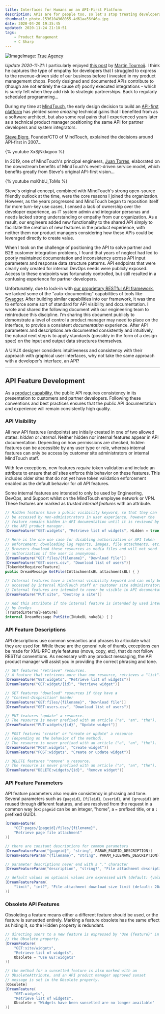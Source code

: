 ```yaml
---
title: Interfaces for Humans on an API-First Platform
description: APIs are for people too, so let's stop treating developers like machines.
thumbnail: photo-1536104968055-4d61aa56f46a.jpg
date: 2020-04-20 19:35:45
updated: 2020-11-24 21:18:51
tags:
    - Product Management
    - C Sharp
---
```


<!-- markdownlint-disable no-inline-html -->
![Image](photo-1536104968055-4d61aa56f46a.jpg)<span class="caption">Image: [True Agency](https://unsplash.com/@trueagency)</span>
<!-- markdownlint-enable no-inline-html -->

_Update 2020-11-21_: I particularly enjoyed [this post](https://www.arp242.net/api-ux.html) by [Martin Tournoij](https://www.arp242.net). I think he captures the type of empathy for developers that I struggled to express to the revenue-driven side of our business before I invested in my product management chops. Poorly designed and documented APIs contribute to (though are not entirely the cause of) poorly executed integrations - which is surely felt when they add risk to strategic partnerships. Back to regularly scheduled programming...

During my time at [MindTouch](https://mindtouch.com), the early design decision to build an [API-first platform](https://swagger.io/resources/articles/adopting-an-api-first-approach) has yielded some _amazing_ technical gains that I benefited from as a software architect, but also some real pains that I experienced years later as a technical product manager positioning the same API for partner developers and system integrators.

[Steve Bjorg](https://twitter.com/bjorg), Founder/CTO of MindTouch, explained the decisions around API-first in 2007...

{% youtube XxSjNkkqyoo %}

In 2019, one of MindTouch's principal engineers, [Juan Torres](https://twitter.com/onema), elaborated on the downstream benefits of MindTouch's event-driven service model, which benefits greatly from Steve's original API-first vision...

{% youtube mxKhbU_ToMs %}

Steve's original concept, combined with MindTouch's strong open-source friendly outlook at the time, were the core reasons I joined the organization. However, as the years progressed and MindTouch began to reposition itself for more turn-key use cases, I sensed a lack of ownership over the developer experience, as IT system admin and integrator personas and needs lacked strong understanding or empathy from our organization. As a result, our engineers added new functionality to the shared API simply to facilitate the creation of new features in the product experience, with neither them nor product managers considering how these APIs could be leveraged directly to create value.

When I took on the challenge of positioning the API to solve partner and B2B customer integration problems, I found that years of neglect had led to poorly maintained documentation and inconsistency across API input parameters and response data structure patterns. API endpoints that were clearly only created for internal DevOps needs were publicly exposed. Access to these endpoints was fortunately controlled, but still resulted in a confusing experience for partner developers.

Unfortunately, due to lock-in with [our proprietary RESTful API framework](https://github.com/MindTouch/DReAM), we lacked some of the "auto-documenting" capabilities of tools like [Swagger](https://swagger.io). After building similar capabilities into our framework, it was time to enforce some sort of standard for API visibility and documentation. I wrote and shared the following document with our engineering team to reintroduce this discipline. I'm sharing this document publicly to demonstrate a level of control a product manager may need to place on the interface, to provide a consistent _documentation_ experience. After API parameters and descriptions are documented consistently and intuitively, the natural next step is to apply standards (possibly in the form of a design spec) on the input and output data structures themselves.

A UI/UX designer considers intuitiveness and consistency with their approach with graphical user interfaces, why not take the same approach with a developer's interface, an API?

---

## API Feature Development

As a [product capability](https://success.mindtouch.com/Integrations/API), the public API requires consistency in its presentation to customers and partner developers. Following these conventions and best practices ensures that the public API documentation and experience will remain consistently high quality.

### API Visibility

All new API features (endpoints) are initially created in one of two allowed states: _hidden_ or _internal_. Neither hidden nor internal features appear in API documentation. Depending on how permissions are checked, hidden features can be accessible by any user type or role, whereas internal features can only be access by customer site administrators or internal MindTouch staff.

With few exceptions, new features _require_ token validation and include an attribute to ensure that _all_ sites enforce this behavior on these features. This includes older sites that do not yet have token validation enforcement enabled as the default behavior for _all_ API features.

Some internal features are intended to only be used by Engineering, DevOps, and Support whilst on the MindTouch employee network or VPN. These features are marked as _trusted internal features_ with an attribute.

```csharp
// Hidden features have a public visibility keyword, so that they can
// be accessed by non-administrators in user experience, however the
// feature remains hidden in API documentation until it is reviewed by
// the API product manager.
[DreamFeature("GET:widgets", "Retrieve list of widgets", Hidden = true)]

// Here is the one use case for disabling authorization or API token
// enforcement: downloading log reports, images, file attachments, etc.
// Browsers download these resources as media files and will not send
// authorization if the user is anonymous.
[DreamFeature("GET:files/{filename}", "Download file")]
[DreamFeature("GET:users.csv", "Download list of users")]
[TokenNotRequiredFeature]
public DreamMessage GetFile(IAttachmentsBL attachmentsBL) { }

// Internal features have a internal visibility keyword and can only be
// accessed by internal MindTouch staff or customer site administrators.
// Internal features are intended to never be visible in API documentation.
[DreamFeature("PUT:site", "Destroy a site")]

// Add this attribute if the internal feature is intended by used internally
// by DevOps
[TrustedInternalFeature]
internal DreamMessage PutSite(INukeBL nukeBL) { }
```

### API Feature Descriptions

API descriptions use common semantics and phrases to articulate what they are used for. While these are the general rule of thumb, exceptions can be made for XML-RPC style features (move, copy, etc), that do not follow RESTful conventions. As necessary with any product messaging, the API product manager will assist you in providing the correct phrasing and tone.

```csharp
// GET features "retrieve" resources.
// A feature that retrieves more than one resource, retrieves a "list".
[DreamFeature("GET:widgets", "Retrieve list of widgets")]
[DreamFeature("GET:widget/{id}", "Retrieve widget")]

// GET features "download" resources if they have a
// "Content-Disposition" header
[DreamFeature("GET:files/{filename}", "Download file")]
[DreamFeature("GET:users.csv", "Download list of users")]

// PUT features "update" a resource.
// The resource is never prefixed with an article ("a", "an", "the").
[DreamFeature("PUT:widgets/{id}", "Update widget")]

// POST features "create" or "create or update" a resource
// (depending on the behavior of the method).
// The resource is never prefixed with an article ("a", "an", "the").
[DreamFeature("POST:widgets", "Create widget")]
[DreamFeature("POST:widgets", "Create or update widget")]

// DELETE features "remove" a resource.
// The resource is never prefixed with an article ("a", "an", "the").
[DreamFeature("DELETE:widgets/{id}", "Remove widget")]
```

### API Feature Parameters

API feature parameters also require consistency in phrasing and tone. Several parameters such as `{pageid}`, `{fileid}`, `{userid}`, and `{groupid}` are reused through different features, and are resolved from the request in a common way (ex: `pageid` can be an integer, "home", a `=` prefixed title, or a `:` prefixed GUID).

```csharp
[DreamFeature(
    "GET:pages/{pageid}/files/{filename}",
    "Retrieve page file attachment"
)]

// there are constant descriptions for common parameters
[DreamFeatureParam("{pageid}", "string", PARAM_PAGEID_DESCRIPTION)]
[DreamFeatureParam("{filename}", "string", PARAM_FILENAME_DESCRIPTION)]

// parameter descriptions never end with a "." character
[DreamFeatureParam("description", "string?", "File attachment description")]

// default values on optional values are expressed with (default: {value})
[DreamFeatureParam(
    "limit", "int?", "File attachment download size limit (default: 2048)"
)]
```

### Obsolete API Features

Obsoleting a feature means either a different feature should be used, or the feature is sunsetted entirely. Marking a feature obsolete has the same effect as hiding it, so the Hidden property is redundant.

```csharp
// directing users to a new feature is expressed by "Use {feature}" in
// the Obsolete property.
[DreamFeature(
    "GET:site/widgets",
    "Retrieve list of widgets",
    Obsolete = "Use GET:widgets"
)]

// the method for a sunsetted feature is also marked with an
// ObsoleteAttribute, and an API product manager approved sunset
// message is set in the Obsolete property.
[Obsolete]
[DreamFeature(
    "GET:widgets",
    "Retrieve list of widgets",
    Obsolete = "Widgets have been sunsetted are no longer available"
)]
```
